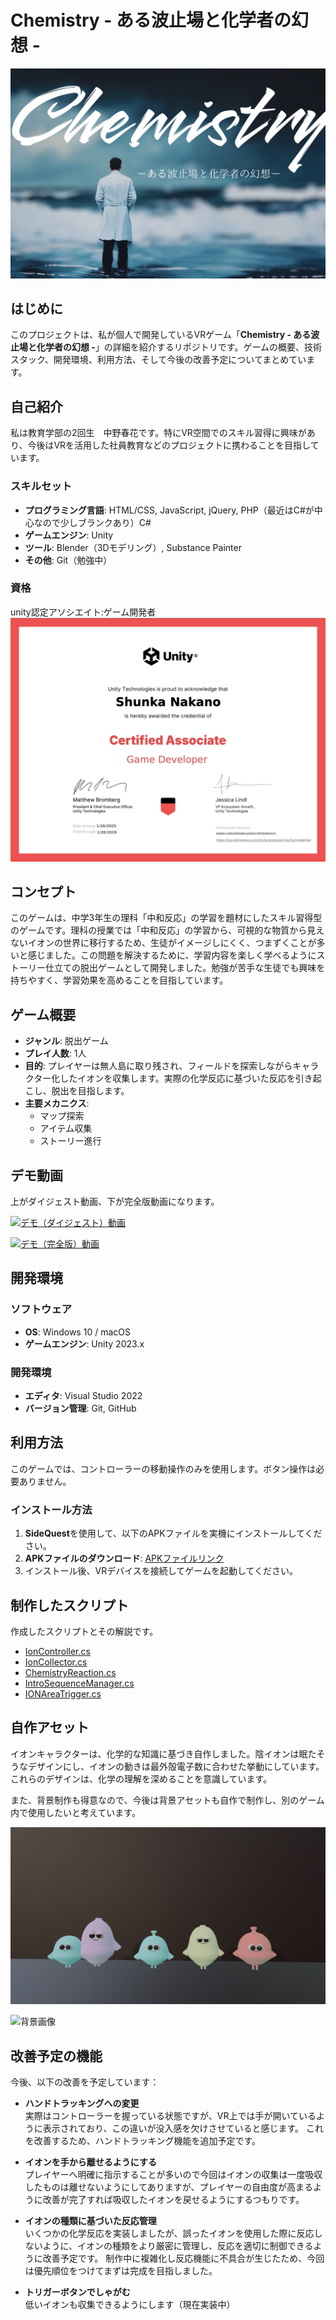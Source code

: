 # Chemistry - ある波止場と化学者の幻想 -
![OP画像](ある波止場と化学者の幻想.png)  
## はじめに
このプロジェクトは、私が個人で開発しているVRゲーム「**Chemistry - ある波止場と化学者の幻想 -**」の詳細を紹介するリポジトリです。ゲームの概要、技術スタック、開発環境、利用方法、そして今後の改善予定についてまとめています。

## 自己紹介
私は教育学部の2回生　中野春花です。特にVR空間でのスキル習得に興味があり、今後はVRを活用した社員教育などのプロジェクトに携わることを目指しています。

### スキルセット
- **プログラミング言語**: HTML/CSS, JavaScript, jQuery, PHP（最近はC#が中心なので少しブランクあり）C#　　　
- **ゲームエンジン**: Unity
- **ツール**: Blender（3Dモデリング）, Substance Painter　　　
- **その他**: Git（勉強中）

### 資格
unity認定アソシエイト:ゲーム開発者
![ライセンス画像](unity-licence.jpg)

## コンセプト
このゲームは、中学3年生の理科「中和反応」の学習を題材にしたスキル習得型のゲームです。理科の授業では「中和反応」の学習から、可視的な物質から見えないイオンの世界に移行するため、生徒がイメージしにくく、つまずくことが多いと感じました。この問題を解決するために、学習内容を楽しく学べるようにストーリー仕立ての脱出ゲームとして開発しました。勉強が苦手な生徒でも興味を持ちやすく、学習効果を高めることを目指しています。

## ゲーム概要
- **ジャンル**: 脱出ゲーム
- **プレイ人数**: 1人
- **目的**: プレイヤーは無人島に取り残され、フィールドを探索しながらキャラクター化したイオンを収集します。実際の化学反応に基づいた反応を引き起こし、脱出を目指します。
- **主要メカニクス**:
  - マップ探索
  - アイテム収集
  - ストーリー進行

## デモ動画
上がダイジェスト動画、下が完全版動画になります。

[![デモ（ダイジェスト）動画](https://img.youtube.com/vi/dQw4w9WgXcQ/0.jpg)](https://www.youtube.com/watch?v=dQw4w9WgXcQ)



[![デモ（完全版）動画]()](https://youtu.be/vplkvmHeqpA?si=zB4L7UkcTEtemhoV)




## 開発環境

### ソフトウェア
- **OS**: Windows 10 / macOS
- **ゲームエンジン**: Unity 2023.x
  
### 開発環境
- **エディタ**: Visual Studio 2022
- **バージョン管理**: Git, GitHub

## 利用方法
このゲームでは、コントローラーの移動操作のみを使用します。ボタン操作は必要ありません。

### インストール方法
1. **SideQuest**を使用して、以下のAPKファイルを実機にインストールしてください。
2. **APKファイルのダウンロード**: [APKファイルリンク](https://your-apk-file-link.com)
3. インストール後、VRデバイスを接続してゲームを起動してください。

## 制作したスクリプト
作成したスクリプトとその解説です。
-  [IonController.cs](IonController.cs)
-  [IonCollector.cs](IonCollector.cs)
-  [ChemistryReaction.cs](ChemistryReaction.cs)
-  [IntroSequenceManager.cs](IntroSequenceManager.cs)
-  [IONAreaTrigger.cs](IONAreaTrigger.cs)


## 自作アセット
イオンキャラクターは、化学的な知識に基づき自作しました。陰イオンは眠たそうなデザインにし、イオンの動きは最外殻電子数に合わせた挙動にしています。これらのデザインは、化学の理解を深めることを意識しています。

また、背景制作も得意なので、今後は背景アセットも自作で制作し、別のゲーム内で使用したいと考えています。

![イオンキャラクター画像](ion.png)  


![背景画像](temple.png)  

## 改善予定の機能
今後、以下の改善を予定しています：
- **ハンドトラッキングへの変更**  
  実際はコントローラーを握っている状態ですが、VR上では手が開いているように表示されており、この違いが没入感を欠けさせていると感じます。
  これを改善するため、ハンドトラッキング機能を追加予定です。

- **イオンを手から離せるようにする**  
  プレイヤーへ明確に指示することが多いので今回はイオンの収集は一度吸収したものは離せないようにしてありますが、プレイヤーの自由度が高まるように改善が完了すれば吸収したイオンを戻せるようにするつもりです。

- **イオンの種類に基づいた反応管理**  
  いくつかの化学反応を実装しましたが、誤ったイオンを使用した際に反応しないように、イオンの種類をより厳密に管理し、反応を適切に制御できるように改善予定です。
  制作中に複雑化し反応機能に不具合が生じたため、今回は優先順位をつけてまずは完成を目指しました。

- **トリガーボタンでしゃがむ**  
  低いイオンも収集できるようにします（現在実装中）

